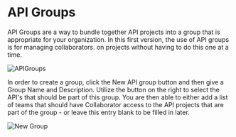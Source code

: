 #  API Groups

API Groups are a way to bundle together API projects into a group that is appropriate for your organization. In this first version, the use of API groups is for managing collaborators. on projects without having to do this one at a time.

![APIGroups](https://github.com/apisec-inc/documentation/assets/115025465/412cfbee-c237-4650-bdb2-52a645338bd4)

In order to create a group, click the New API group button and then give a Group Name and Description. Utilize the button on the right to select the API's that should be part of this group.  You are then able to either add a list of teams that should have Collaborator access to the API projects that are part of the group - or leave this entry blank to be filled in later.

![New Group](https://github.com/apisec-inc/documentation/assets/115025465/68bc93f7-9e97-4629-b6a1-fffa4ed3235f)
